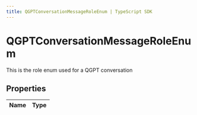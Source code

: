 ```yaml
---
title: QGPTConversationMessageRoleEnum | TypeScript SDK
---
```



# QGPTConversationMessageRoleEnum

This is the role enum used for a QGPT conversation

## Properties

Name | Type
------------ | -------------


